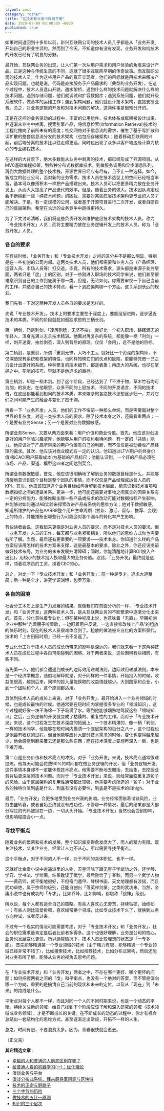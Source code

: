 ```yaml
---
layout: post
category: "other"
title: "在技术和业务中保持平衡"
date: 2020-02-09 00:00:00 +0800
published: true
---
```


如果时间退回到十多年以前，新兴互联网公司的技术人员几乎都是从「业务开发」开始自己的职业生涯的。然而到了今天，不知道你有没有发现，业务开发和纯技术的开发已经有了明显的分野。

<!--more-->

最开始，互联网业务的出现，让人们第一次从用户需求和用户体验的角度来设计产品。正是这种与传统生意的不同，造就了很多互联网早期的传奇故事。而互联网公司的技术人员，作为这些用户产品的真正实现者，他们的目标就是用技术来解决产品实现问题。也就是说，代码是直接服务于产品需求的（典型的业务开发）。在这个过程中，技术人员逢山开路，遇水架桥，遇到什么样的技术问题就解决什么样的技术问题。遇到存储问题，他们就调试和扩容数据库；遇到系统问题，他们就升级系统软件，做基本的运维工作；遇到架构问题，他们就设计技术架构，直接支撑业务。总之，对业务逻辑的开发和对技术问题的解决，这两件事是很难分开的。

正是在这样的业务驱动的过程中，丰富的公用组件、技术体系或框架被设计出来，并逐渐从业务中抽离。搜索引擎产品，将信息检索(Information Retrieval)技术的工程化推向了前所未有的高度；社交网络对于信息流的需求，催生了基于写扩散和读扩散的整套信息流分发的技术架构（也包括存储架构）；随着移动互联网的兴起，前后端分离的技术比以往走得更远，同时也出现了众多以客户端边缘计算为核心的专业编程技术。

在这样的大背景下，绝大多数能从业务中剥离的技术，都已经形成了开源项目。从MVC基础编程框架，到各种分布式数据库技术，到微服务调用和异步消息队列，再到大数据处理的整个技术栈，开源世界已经应有尽有，且不止一种选择。如今，新成立的创业公司，面对新的业务需求，技术人员在技术选型上的空间已经相当丰富，基本可以像搭积木一样把产品搭建出来。技术人员可以把更多精力放在业务开发上，从而大大提高了产品迭代的效率。但是，随着业务的做大，技术团队肯定也会不断碰到一些「纯技术问题」的困扰，需要对某些底层技术架构更专业的人员才能解决。于是，有一定规模的公司，或者基于开源项目进行二次开发，或者自研自己的底层架构，希望在长远的业务竞争中跑得更持久。

为了下文讨论清晰，我们将这些负责开发和维护底层技术架构的技术人员，称为「专业技术开发」人员；而将主要精力放在业务逻辑开发上的技术人员，称为「业务开发」人员。

### 各自的要求

在有些时候，「业务开发」和「专业技术开发」之间的区分并不是那么明显，特别是在一些初创的公司内部。这两类技术人员，他们都需要和业务人员（产品经理、运营人员、市场人员等）打交道。毕竟，所有的技术需求，源头都是来源于业务层面，两者只是「度」上的区别。对于一些刚进入职场的技术同学来说，他们甚至很难意识到自己的工作到底属于哪一类。但是，无论如何，你需要审视一下自己当前的工作，并结合自己的技术特点，看一下到底偏向哪一个方面。这关系到长远的规划。

我们先看一下对这两种开发人员各自的要求是怎样的。

先说「专业技术开发」，技术上的要求主要在于深度上，要能层层进阶，逐步逼近技术的本质。不同的阶段就犹如孤独求败的三柄长剑。

第一柄剑，乃是利剑，「凌厉刚猛，无坚不摧」。就好比一个初入职场，踌躇满志的年轻人，浑身充满斗志且技术精湛。他面对再复杂的系统，都能像一柄「利剑」一样，刺开迷雾，抽丝剥茧，深入到背后的原理。仅仅「会用」，远不是他的目标。

第二柄剑，是重剑，所谓「重剑无锋，大巧不工」。就好比一个资深的架构师，不仅深谙现有系统和框架的特性，也同样知晓它们的优点和缺陷，更能够凭借一己之力设计出更好的系统。种种繁复的技术细节，都是表象；再庞大的系统，也尽在掌握之中。花哨的技巧，早就不是他追求的目标。

第三柄剑，却是一柄木剑。到了这个阶段，已经达到了「不滞于物，草木竹石均可为剑」的状态。在他眼里，众多不同的上层技术，不同的开发语言，不同的技术栈，在底层都能看到相同的技术本质。本来繁杂的各路技术思想逐步归一，并对它们之间可能产生的融合与变化了然于胸。

再看一下「业务开发」人员。他们的工作不像前一种那么单纯，而是需要面对整个世界的复杂度。对这一类技术人员的要求，除了技术本身之外，还需看重两点：一个是要有业务Sense；另一个是要对业务数据敏感。

所谓业务Sense，又要从两方面来看：用户价值和商业价值。首先，他应该对创造更好的用户体验兴趣浓厚，他能够从用户的视角看待问题，有一定的「共情」能力。他应该对于产品所带来的用户价值有自己的判断，而不仅仅是被动接收产品经理的需求。其次，他应该对商业模式有一定的认识。他知道以LTV(用户的终身价值)和CAC(用户获取成本)为基础的产品标尺；他能认识到，一个好的产品必须在市场、产品、渠道、模型这四者之间达到契合。

所谓业务数据敏感，首先，他应该很明确地了解到业务的数据目标是什么，并能够清醒地意识到这个目标是整个团队的事情，而不仅仅是产品经理或运营人员的KPI。其次，他应该知道这个业务目标如何拆解到技术层面，能意识到技术事项和数据指标之间的逻辑关系。更进一步，他可能还需要对事物之间真实的因果关系有一定的分析能力，能够推断出哪一些产品或技术的改动可能对数据指标产生影响，并能够对如何通过AB实验来探索改进产品有系统的思维方法；他对于数据敏感，知道所维护的产品在AARRR整个用户生命周期（拉新、激活、留存、推荐、变现）上的特点，并能推断出哪些行为可能会对各个漏斗的转化率产生影响。

有些读者会说，这看起来更像是对业务人员的要求，而不是对技术人员的要求。但「业务开发」人员的工作，每天都与业务紧密相关，所以他们的思维方式你也需要有所了解。当然，最后还有更重要的一项要求——技术本身。你知道什么样的产品方案应该用怎样的技术方案来支撑，这是最基本的要求。除此之外，你还应该提前做好技术布局，为业务的未来发展扫清障碍；同时，你能清醒地计算ROI(投入产出比)，用较小的技术投入换取最大的业务价值。没错，「业务开发」最终就是这样，领着程序员的工资，操着CEO的心。

总之，对比一下「专业技术开发」和「业务开发」：前一种是专才，追求大道至简；后一种是全才，讲究学识渊博，包罗万象。

### 各自的困境

社会分工本质上是生产力发展的结果。就像我们在前面分析的一样，「专业技术开发」和「业务开发」这两种技术人员，是从互联网业务的不断繁荣中逐渐分化出来的。首先，分化意味着专业化；但在某种程度上说，也意味着「无趣」。早期初创企业中那种“光着膀子听着歌，一边盯着用户反馈，一边直接修改线上产品”的粗放的快乐时刻，现在的技术人员很难体会到了。粗放的做法被专业化的方案所替代，技术的「上古田园时期」已经一去不复返了。

专业化分工对于技术人员的成长所带来的影响是深远的。我们就来看一下这两种技术人员在成长过程中各自可能碰到的困境。对于两者来说，这些困境有些相同，有些不同。

首先第一点，他们都会遭遇到成长的边际效用递减法则。边际效用递减法则，本来是一个经济学概念，通俗地解释就是，对于同样的一件事情，开始投入的时候，收益值很高，越到后来，同样的投入量能换取的收益值就越少。大到国家和企业，小到一个团队和个人，这个原则都适用。

具体到技术人员的成长上来说，对于「业务开发」，最开始进入一个业务领域的时候，也是成长最快的时候。他通常要在短时间内掌握很多专业的「领域知识」，这个过程就好像一块干海绵一下子吸满了水。等到他能够娴熟地驾驭这些「领域知识」之后，业务逻辑的开发就变成了枯燥的、重复性的工作。而对于「专业技术开发」来说，这个过程发生在技术深度的拓展上。一个技术精湛的、像一柄「利剑」一样的技术同学，他能够在短时间内摸清一个底层架构的百分之八十，这个过程也是他最有收获的过程。但当他能够应付大部分技术需求的时候，变化也变得越来越少，他会感觉到翻来覆去还是那么些东西；而在技术深度上要想再深入一层，也是千难万难。

第二点是业务价值和技术亮点的冲突。对于「业务开发」来说，技术亮点通常很难提炼。他每天可能会花费90%的时间都在做业务逻辑的开发，但「业务逻辑开发」这件事情本身却不一定能体现技术亮点。他需要不断地去概括、去抽象，去挖掘业务背后更深层的技术问题。而对于「专业技术开发」来说，则经常面临重复造轮子的风险。由于底层架构的复用性通常都比较强，他需要考虑所造的「轮子」对于业务的独特价值到底是什么，到底有没有必要性，到底是不是技术的自high。

最后，「业务开发」会更多地受到业务兴衰的影响。业务经常面临着试错风险，业务由盛转衰，或者自始至终就没有成功过，不管哪一种情况，最后的结果都是大部分写过的代码被抛在一边，一切从头开始。「专业技术开发」当然也会受到影响，但影响程度会小一点。

### 寻找平衡点

随着业务的繁荣和技术的发展，整个知识库变得愈发庞大了，而人的精力有限。既关注技术，又关注业务，经常让人力不从心。所以需要寻找平衡点。

这个平衡点，对于不同的人不一样，对于不同的具体职位，也不一样。

这就好比金庸小说中逍遥派里的人物，苏星河除了跟无崖子学武功之外，还学琴、学弈、学书法、学绘画，结果耽误了武学，最后败给了丁春秋。而另一个武学人物——黄药师，就平衡地很好，不但奇门遁甲、琴棋书画、天文地理都有涉猎，而且武功卓绝，属于宗师的级别，还能自创出「落英神剑掌」之类的武功来。当然，金庸小说中也有成功的「专才」，比如乔峰，比如郭靖，都堪称「战神」级别。

所以说，每个人都有适合自己的策略。有些人喜欢心无旁骛，持续钻研，始终如一；有些人则比较爱折腾，喜欢经常换个领域，比如专业技术干久了，就换到业务方向尝试，或者反过来。

不过有一个现实的情况可能需要考虑，对于「专业技术开发」和「业务开发」，社会的职位需求量肯定是后者比前者多得多。这个也很好理解，业务是公司的核心，业务也发展变化更快。所以通常情况下，技术人员比较理想的状态是「一专多能」。首先能够精通某一个专业领域的技术（由于精力有限，能够精通一个专业领域已经非常不错了），比如搜索技术，比如推荐技术，比如分布式架构，然后还能对业务有所了解，能够从业务的视角去思考问题。

---

在「专业技术开发」和「业务开发」两者之中，不存在哪个更好、哪个更坏的问题；如何把握两者之间的「度」和平衡点，也没有一个绝对的答案。但不管是偏向哪一个方向，重要的是搞清自己当前的现状和未来的定位，以及从「现在」到「未来」的路线是什么。

平衡点对每个人都不一样，而且对同一个人的不同时期来说，也是一个动态的平衡。持续关注新的领域，给自己找到下个阶段应该了解和深入研究的领域（技术领域或业务领域），才是不断成长的关键。在不断成长的动态的过程中，你才有机会总结出一套结构化的思维方式，甚至逐渐走出常规，开拓不一样的人生。

总之，时间有限，不要浪费太多。因为，青春很快就会逝去。

（正文完）

**其它精选文章**：

* [卓越的人和普通的人到底区别在哪？](https://mp.weixin.qq.com/s/7xXtmQ31ZkaPcFXVej4Yeg)
* [给普通人看的机器学习(一)：优化理论](https://mp.weixin.qq.com/s/-lJyRREez1ITxomizuhPAw)
* [漫谈业务与平台](https://mp.weixin.qq.com/s/gPE2XTqTHaN8Bg7NnfOoBw)
* [漫谈分布式系统、拜占庭将军问题与区块链](https://mp.weixin.qq.com/s/tngWdvoev8SQiyKt1gy5vw)
* [技术的正宗与野路子](https://mp.weixin.qq.com/s/_Emd5WoQrXJ3oRGxenTl7A)
* [三个字节的历险](https://mp.weixin.qq.com/s/6Gyzfo4vF5mh59Xzvgm4UA)
* [做技术的五比一原则](https://mp.weixin.qq.com/s/VfePdDnKkOlsxdm_slQp5g)
* [知识的三个层次](https://mp.weixin.qq.com/s/HnbBeQKG3SibP6q8eqVVJQ)